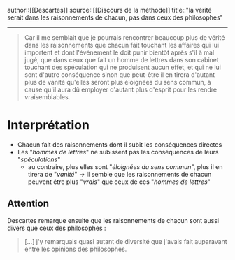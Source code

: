 author::[[Descartes]]
source::[[Discours de la méthode]]
title::"la vérité serait dans les raisonnements de chacun, pas dans ceux des philosophes"

----

> Car il me semblait que je pourrais rencontrer beaucoup plus de vérité dans les raisonnements que chacun fait touchant les affaires qui lui importent et dont l'événement le doit punir bientôt après s'il à mal jugé, que dans ceux que fait un homme de lettres dans son cabinet touchant des spéculation qui ne produisent aucun effet, et qui ne lui sont d'autre conséquence sinon que peut-être il en tirera d'autant plus de vanité qu'elles seront plus éloignées du sens commun, à cause qu'il aura dû employer d'autant plus d'esprit pour les rendre vraisemblables.


# Interprétation

 - Chacun fait des raisonnements dont il subit les conséquences directes
 - Les "_hommes de lettres_" ne subissent pas les conséquences de leurs "_spéculations_"
     - au contraire, plus elles sont "_éloignées du sens commun_", plus il en tirera de "_vanité_"
 -> Il semble que les raisonnements de chacun peuvent être plus "_vrais_" que ceux de ces "_hommes de lettres_"

## Attention

Descartes remarque ensuite que les raisonnements de chacun sont aussi divers que ceux des philosophes :

> [...] j'y remarquais quasi autant de diversité que j'avais fait auparavant entre les opinions des philosophes.

